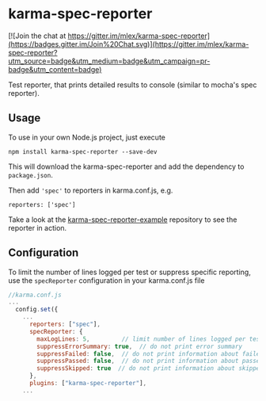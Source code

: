 # karma-spec-reporter

[![Join the chat at https://gitter.im/mlex/karma-spec-reporter](https://badges.gitter.im/Join%20Chat.svg)](https://gitter.im/mlex/karma-spec-reporter?utm_source=badge&utm_medium=badge&utm_campaign=pr-badge&utm_content=badge)

Test reporter, that prints detailed results to console (similar to mocha's spec reporter).

## Usage

To use in your own Node.js project, just execute
```
npm install karma-spec-reporter --save-dev
```
This will download the karma-spec-reporter and add the dependency to `package.json`.

Then add ``'spec'`` to reporters in karma.conf.js, e.g.

```
reporters: ['spec']
```

Take a look at the [karma-spec-reporter-example](http://github.com/mlex/karma-spec-reporter-example) repository to see the reporter in action.

## Configuration

To limit the number of lines logged per test or suppress specific reporting, use the `specReporter` configuration in your
karma.conf.js file
``` js
//karma.conf.js
...
  config.set({
    ...
      reporters: ["spec"],
      specReporter: {
        maxLogLines: 5,         // limit number of lines logged per test
        suppressErrorSummary: true,  // do not print error summary
        suppressFailed: false,  // do not print information about failed tests
        suppressPassed: false,  // do not print information about passed tests
        suppressSkipped: true  // do not print information about skipped tests
      },
      plugins: ["karma-spec-reporter"],
    ...
```
